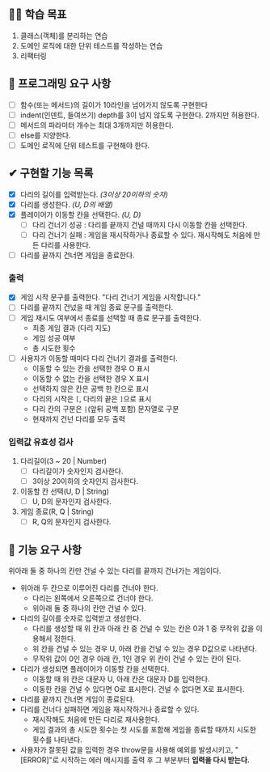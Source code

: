 ## 🐱‍🚀 학습 목표

1. 클래스(객체)를 분리하는 연습
2. 도메인 로직에 대한 단위 테스트를 작성하는 연습
3. 리팩터링

## 🎯 프로그래밍 요구 사항

- [ ] 함수(또는 메서드)의 길이가 10라인을 넘어가지 않도록 구현한다
- [ ] indent(인덴트, 들여쓰기) depth를 3이 넘지 않도록 구현한다. 2까지만 허용한다.
- [ ] 메서드의 파라미터 개수는 최대 3개까지만 허용한다.
- [ ] else를 지양한다.
- [ ] 도메인 로직에 단위 테스트를 구현해야 한다.

## ✔ 구현할 기능 목록

- [x] 다리의 길이를 입력받는다. _(3이상 20이하의 숫자)_
- [x] 다리를 생성한다. _(U, D의 배열)_
- [x] 플레이어가 이동할 칸을 선택한다. _(U, D)_
  - [ ] 다리 건너기 성공 : 다리를 끝까지 건널 때까지 다시 이동할 칸을 선택한다.
  - [ ] 다리 건너기 실패 : 게임을 재시작하거나 종료할 수 있다. 재시작해도 처음에 만든 다리를 사용한다.
- [ ] 다리를 끝까지 건너면 게임을 종료한다.

### 출력

- [x] 게임 시작 문구를 출력한다. "다리 건너기 게임을 시작합니다."
- [ ] 다리를 끝까지 건넜을 때 게임 종료 문구를 출력한다.
- [ ] 게임 재시도 여부에서 종료를 선택할 때 종료 문구를 출력한다.
  - 최종 게임 결과 (다리 지도)
  - 게임 성공 여부
  - 총 시도한 횟수
- [ ] 사용자가 이동할 때마다 다리 건너기 결과를 출력한다.
  - 이동할 수 있는 칸을 선택한 경우 O 표시
  - 이동할 수 없는 칸을 선택한 경우 X 표시
  - 선택하지 않은 칸은 공백 한 칸으로 표시
  - 다리의 시작은 `[`, 다리의 끝은 `]`으로 표시
  - 다리 칸의 구분은 `|`(앞뒤 공백 포함) 문자열로 구분
  - 현재까지 건넌 다리를 모두 출력

### 입력값 유효성 검사

1. 다리길이(3 ~ 20 | Number)
   - [ ] 다리길이가 숫자인지 검사한다.
   - [ ] 3이상 20이하의 숫자인지 검사한다.
2. 이동할 칸 선택(U, D | String)
   - [ ] U, D의 문자인지 검사한다.
3. 게임 종료(R, Q | String)
   - [ ] R, Q의 문자인지 검사한다.

## 🚀 기능 요구 사항

위아래 둘 중 하나의 칸만 건널 수 있는 다리를 끝까지 건너가는 게임이다.

- 위아래 두 칸으로 이루어진 다리를 건너야 한다.
  - 다리는 왼쪽에서 오른쪽으로 건너야 한다.
  - 위아래 둘 중 하나의 칸만 건널 수 있다.
- 다리의 길이를 숫자로 입력받고 생성한다.
  - 다리를 생성할 때 위 칸과 아래 칸 중 건널 수 있는 칸은 0과 1 중 무작위 값을 이용해서 정한다.
  - 위 칸을 건널 수 있는 경우 U, 아래 칸을 건널 수 있는 경우 D값으로 나타낸다.
  - 무작위 값이 0인 경우 아래 칸, 1인 경우 위 칸이 건널 수 있는 칸이 된다.
- 다리가 생성되면 플레이어가 이동할 칸을 선택한다.
  - 이동할 때 위 칸은 대문자 U, 아래 칸은 대문자 D를 입력한다.
  - 이동한 칸을 건널 수 있다면 O로 표시한다. 건널 수 없다면 X로 표시한다.
- 다리를 끝까지 건너면 게임이 종료된다.
- 다리를 건너다 실패하면 게임을 재시작하거나 종료할 수 있다.
  - 재시작해도 처음에 만든 다리로 재사용한다.
  - 게임 결과의 총 시도한 횟수는 첫 시도를 포함해 게임을 종료할 때까지 시도한 횟수를 나타낸다.
- 사용자가 잘못된 값을 입력한 경우 throw문을 사용해 예외를 발생시키고, "[ERROR]"로 시작하는 에러 메시지를 출력 후 그 부분부터 **입력을 다시 받는다.**
